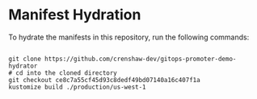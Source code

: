 
# Manifest Hydration

To hydrate the manifests in this repository, run the following commands:

```shell

git clone https://github.com/crenshaw-dev/gitops-promoter-demo-hydrator
# cd into the cloned directory
git checkout ce8c7a55cf45d93c8dedf49bd07140a16c407f1a
kustomize build ./production/us-west-1
```